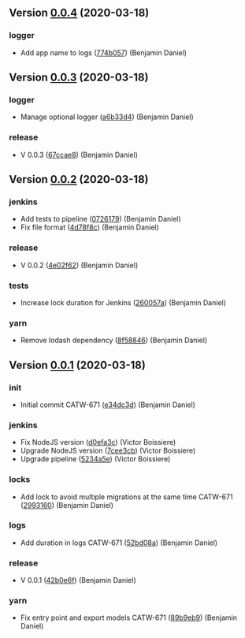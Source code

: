 ## Version [0.0.4](http://scm.neo9.pro/catalogue/mongodb-patch-applier/compare/0.0.3...0.0.4) (2020-03-18)


### logger

* Add app name to logs ([774b057](http://scm.neo9.pro/catalogue/mongodb-patch-applier/commits/774b057)) (Benjamin Daniel)



## Version [0.0.3](http://scm.neo9.pro/catalogue/mongodb-patch-applier/compare/0.0.2...0.0.3) (2020-03-18)


### logger

* Manage optional logger ([a6b33d4](http://scm.neo9.pro/catalogue/mongodb-patch-applier/commits/a6b33d4)) (Benjamin Daniel)

### release

* V 0.0.3 ([67ccae8](http://scm.neo9.pro/catalogue/mongodb-patch-applier/commits/67ccae8)) (Benjamin Daniel)



## Version [0.0.2](http://scm.neo9.pro/catalogue/mongodb-patch-applier/compare/0.0.1...0.0.2) (2020-03-18)


### jenkins

* Add tests to pipeline ([0726179](http://scm.neo9.pro/catalogue/mongodb-patch-applier/commits/0726179)) (Benjamin Daniel)
* Fix file format ([4d78f8c](http://scm.neo9.pro/catalogue/mongodb-patch-applier/commits/4d78f8c)) (Benjamin Daniel)

### release

* V 0.0.2 ([4e02f62](http://scm.neo9.pro/catalogue/mongodb-patch-applier/commits/4e02f62)) (Benjamin Daniel)

### tests

* Increase lock duration for Jenkins ([260057a](http://scm.neo9.pro/catalogue/mongodb-patch-applier/commits/260057a)) (Benjamin Daniel)

### yarn

* Remove lodash dependency ([8f58846](http://scm.neo9.pro/catalogue/mongodb-patch-applier/commits/8f58846)) (Benjamin Daniel)



## Version [0.0.1](http://scm.neo9.pro/catalogue/mongodb-patch-applier/compare/e34dc3d...0.0.1) (2020-03-18)


### init

* Initial commit CATW-671 ([e34dc3d](http://scm.neo9.pro/catalogue/mongodb-patch-applier/commits/e34dc3d)) (Benjamin Daniel)

### jenkins

* Fix NodeJS version ([d0efa3c](http://scm.neo9.pro/catalogue/mongodb-patch-applier/commits/d0efa3c)) (Victor Boissiere)
* Upgrade NodeJS version ([7cee3cb](http://scm.neo9.pro/catalogue/mongodb-patch-applier/commits/7cee3cb)) (Victor Boissiere)
* Upgrade pipeline ([5234a5e](http://scm.neo9.pro/catalogue/mongodb-patch-applier/commits/5234a5e)) (Victor Boissiere)

### locks

* Add lock to avoid multiple migrations at the same time CATW-671 ([2993160](http://scm.neo9.pro/catalogue/mongodb-patch-applier/commits/2993160)) (Benjamin Daniel)

### logs

* Add duration in logs CATW-671 ([52bd08a](http://scm.neo9.pro/catalogue/mongodb-patch-applier/commits/52bd08a)) (Benjamin Daniel)

### release

* V 0.0.1 ([42b0e6f](http://scm.neo9.pro/catalogue/mongodb-patch-applier/commits/42b0e6f)) (Benjamin Daniel)

### yarn

* Fix entry point and export models CATW-671 ([89b9eb9](http://scm.neo9.pro/catalogue/mongodb-patch-applier/commits/89b9eb9)) (Benjamin Daniel)



